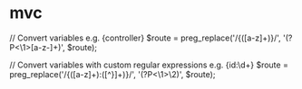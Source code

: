 # mvc
// Convert variables e.g. {controller}
$route = preg_replace('/\{([a-z]+)\}/', '(?P<\1>[a-z-]+)', $route);

// Convert variables with custom regular expressions e.g. {id:\d+}
$route = preg_replace('/\{([a-z]+):([^\}]+)\}/', '(?P<\1>\2)', $route);
